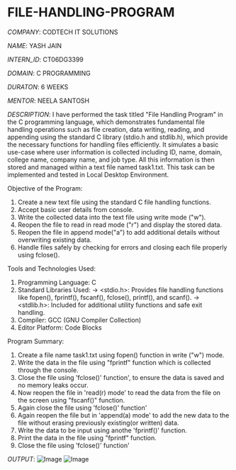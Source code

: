 # FILE-HANDLING-PROGRAM

*COMPANY*:  CODTECH IT SOLUTIONS

*NAME*: YASH JAIN

*INTERN_ID*: CT06DG3399

*DOMAIN*: C PROGRAMMING

*DURATON*: 6 WEEKS

*MENTOR*: NEELA SANTOSH

*DESCRIPTION*:
I have performed the task titled "File Handling Program" in the C programming language, which demonstrates  fundamental file handling operations such as file creation, data writing, reading, and appending using the standard C library (stdio.h and stdlib.h), which provide the necessary functions for handling files efficiently.
It simulates a basic use-case where user information is collected including ID, name, domain, college name, company name, and job type. All this information is then stored and managed within a text file named task1.txt.
This task can be implemented and tested in Local Desktop Environment.

Objective of the Program:
1. Create a new text file using the standard C file handling functions.
2. Accept basic user details from console.
3. Write the collected data into the text file using write mode ("w").
4. Reopen the file to read in read mode ("r") and display the stored data.
5. Reopen the file in append mode("a") to add additional details without overwriting existing data.
6. Handle files safely by checking for errors and closing each file properly using fclose().

Tools and Technologies Used:
1. Programming Language: C
2. Standard Libraries Used:
   -> <stdio.h>: Provides file handling functions like fopen(), fprintf(), fscanf(), fclose(),         printf(), and scanf().
   -> <stdlib.h>: Included for additional utility functions and safe exit handling.
4. Compiler: GCC (GNU Compiler Collection)
5.  Editor Platform: Code Blocks

 Program Summary:
1. Create a file name task1.txt using fopen() function in write ("w") mode.
2. Write the data in the file using "fprintf" function which is collected through the console.
3. Close the file using 'fclose()' function', to ensure the data is saved and no memory leaks occur.
4. Now reopen the file in 'read(r) mode' to read the data from the file on the screen using "fscanf()" function.
5. Again close the file using 'fclose()' function'
6. Again reopen the file but in 'append(a) mode' to add the new data to the file without erasing previously existing(or written) data.
7. Write the data to be input using anothe 'fprintf()' function.
8. Print the data in the file using "fprintf" function.
9. Close the file using 'fclose()' function'

*OUTPUT*:
![Image](https://github.com/user-attachments/assets/3bcba323-3537-42ad-a298-ede4a979584b)
![Image](https://github.com/user-attachments/assets/6c6a6ea7-59b5-4440-b817-4bf2085245bc)
